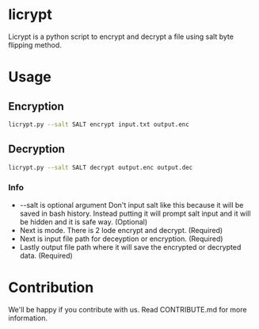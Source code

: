 # licrypt

Licrypt is a python script to encrypt and decrypt a file using salt byte flipping method.
# Usage
## Encryption
```bash
licrypt.py --salt SALT encrypt input.txt output.enc
```
## Decryption
```bash
licrypt.py --salt SALT decrypt output.enc output.dec
```
### Info
- --salt is optional argument Don't input salt like this because it will be saved in bash history. Instead putting it will prompt salt input and it will be hidden and it is safe way. (Optional)
- Next is mode. There is 2 lode encrypt and decrypt. (Required)
- Next is input file path for deceyption or encryption. (Required)
- Lastly output file path where it will save the encrypted or decrypted data. (Required)
# Contribution
We'll be happy if you contribute with us. Read CONTRIBUTE.md for more information.

